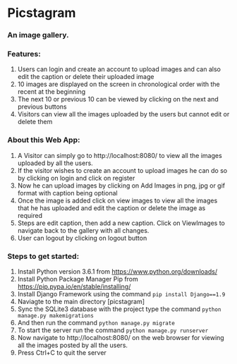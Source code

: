 # Picstagram
### An image gallery.

### Features:
1.	Users can login and create an account to upload images and can also edit the caption or delete their uploaded image
2.	10 images are displayed on the screen in chronological order with the recent at the beginning
3.	The next 10 or previous 10 can be viewed by clicking on the next and previous buttons
4.	Visitors can view all the images uploaded by the users but cannot edit or delete them


### About this Web App:
1.	A Visitor can simply go to http://localhost:8080/ to view all the images uploaded by all the users.
2.	If the visitor wishes to create an account to upload images he can do so by clicking on login and click on register
3.	Now he can upload images by clicking on Add Images in png, jpg or gif format with caption being optional
4.	Once the image is added click on view images to view all the images that he has uploaded and edit the caption or delete the image as required
5.	Steps are edit caption, then add a new caption. Click on ViewImages to navigate back to the gallery with all changes. 
6.	User can logout by clicking on logout button 


### Steps to get started:
1.	Install Python version 3.6.1 from https://www.python.org/downloads/
2.	Install Python Package Manager Pip from https://pip.pypa.io/en/stable/installing/ 
3.	Install Django Framework using the command  `pip install Django==1.9`
4.  Naviagte to the main directory [picstagram]
5.	Sync the SQLite3 database with the project type the command `python manage.py makemigrations`
6.	And then run the command `python manage.py migrate`
7.	To start the server run the command `python manage.py runserver`
8.	Now navigate to http://localhost:8080/ on the web browser for viewing all the images posted by all the users. 
9.	Press Ctrl+C to quit the server
